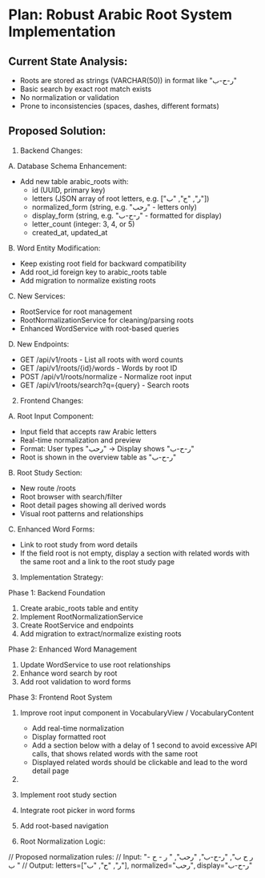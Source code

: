 # Plan: Robust Arabic Root System Implementation

## Current State Analysis:

- Roots are stored as strings (VARCHAR(50)) in format like "ر-ح-ب"
- Basic search by exact root match exists
- No normalization or validation
- Prone to inconsistencies (spaces, dashes, different formats)

## Proposed Solution:

1. Backend Changes:

A. Database Schema Enhancement:
- Add new table arabic_roots with:
    - id (UUID, primary key)
    - letters (JSON array of root letters, e.g. ["ر", "ح", "ب"])
    - normalized_form (string, e.g. "رحب" - letters only)
    - display_form (string, e.g. "ر-ح-ب" - formatted for display)
    - letter_count (integer: 3, 4, or 5)
    - created_at, updated_at

B. Word Entity Modification:
- Keep existing root field for backward compatibility
- Add root_id foreign key to arabic_roots table
- Add migration to normalize existing roots

C. New Services:
- RootService for root management
- RootNormalizationService for cleaning/parsing roots
- Enhanced WordService with root-based queries

D. New Endpoints:
- GET /api/v1/roots - List all roots with word counts
- GET /api/v1/roots/{id}/words - Words by root ID
- POST /api/v1/roots/normalize - Normalize root input
- GET /api/v1/roots/search?q={query} - Search roots

2. Frontend Changes:

A. Root Input Component:
- Input field that accepts raw Arabic letters
- Real-time normalization and preview
- Format: User types "رحب" → Display shows "ر-ح-ب"
- Root is shown in the overview table as "ر-ح-ب"

B. Root Study Section:
- New route /roots
- Root browser with search/filter
- Root detail pages showing all derived words
- Visual root patterns and relationships

C. Enhanced Word Forms:
- Link to root study from word details
- If the field root is not empty, display a section with related words with the same root and a link to the root study page

3. Implementation Strategy:

Phase 1: Backend Foundation
1. Create arabic_roots table and entity
2. Implement RootNormalizationService
3. Create RootService and endpoints
4. Add migration to extract/normalize existing roots

Phase 2: Enhanced Word Management
1. Update WordService to use root relationships
2. Enhance word search by root
3. Add root validation to word forms

Phase 3: Frontend Root System
1. Improve root input component in VocabularyView / VocabularyContent
   - Add real-time normalization
   - Display formatted root
   - Add a section below with a delay of 1 second to avoid excessive API calls, that shows related words with the same root
   - Displayed related words should be clickable and lead to the word detail page
2. 
2. Implement root study section
3. Integrate root picker in word forms
4. Add root-based navigation

4. Root Normalization Logic:

// Proposed normalization rules:
// Input: "ر ح ب", "ر-ح-ب", "رحب", " ر - ح - ب "
// Output: letters=["ر", "ح", "ب"], normalized="رحب", display="ر-ح-ب"
